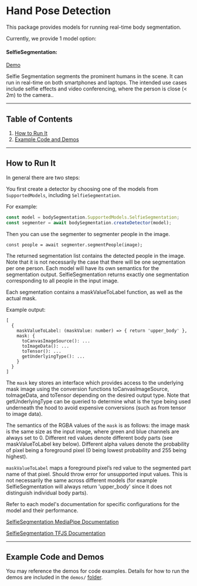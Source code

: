 # Hand Pose Detection

This package provides models for running real-time body segmentation.

Currently, we provide 1 model option:

#### SelfieSegmentation:
[Demo](https://storage.googleapis.com/tfjs-models/demos/body-segmentation/index.html?model=selfie_segmentation)

Selfie Segmentation segments the prominent humans in the scene. It can run in real-time on both smartphones and laptops. The intended use cases include selfie effects and video conferencing, where the person is close (< 2m) to the camera..

-------------------------------------------------------------------------------
## Table of Contents
1. [How to Run It](#how-to-run-it)
2. [Example Code and Demos](#example-code-and-demos)

-------------------------------------------------------------------------------
## How to Run It
In general there are two steps:

You first create a detector by choosing one of the models from `SupportedModels`,
including `SelfieSegmentation`.

For example:

```javascript
const model = bodySegmentation.SupportedModels.SelfieSegmentation;
const segmenter = await bodySegmentation.createDetector(model);
```

Then you can use the segmenter to segmenter people in the image.

```
const people = await segmenter.segmentPeople(image);
```

The returned segmentation list contains the detected people in the image.
Note that it is not necessarily the case that there will be one segmentation per
one person. Each model will have its own semantics for the segmentation output.
SelfieSegmentation returns exactly one segmentation corresponding to all people in the input image.

Each segmentation contains a maskValueToLabel function, as well as the actual mask.

Example output:
```
[
  {
    maskValueToLabel: (maskValue: number) => { return 'upper_body' },
    mask: {
      toCanvasImageSource(): ...
      toImageData(): ...
      toTensor(): ...
      getUnderlyingType(): ...
    }
  }
]
```

The `mask` key stores an interface which provides access to the underlying mask image using the conversion functions toCanvasImageSource, toImageData, and toTensor depending on the desired output type. Note that getUnderlyingType can be queried to determine what is the type being used underneath the hood to avoid expensive conversions (such as from tensor to image data).

The semantics of the RGBA values of the `mask` is as follows: the image mask is the same size as the input image, where green and blue channels are always set to 0. Different red values denote different body parts (see maskValueToLabel key below). Different alpha values denote the probability of pixel being a foreground pixel (0 being lowest probability and 255 being highest).

`maskValueToLabel` maps a foreground pixel’s red value to the segmented part name of that pixel. Should throw error for unsupported input values. This is not necessarily the same across different models (for example SelfieSegmentation will always return 'upper_body' since it does not distinguish individual body parts).

Refer to each model's documentation for specific configurations for the model
and their performance.

[SelfieSegmentation MediaPipe Documentation](https://github.com/tensorflow/tfjs-models/tree/master/body-segmentation/src/selfie_segmentation_mediapipe)

[SelfieSegmentation TFJS Documentation](https://github.com/tensorflow/tfjs-models/tree/master/body-segmentation/src/selfie_segmentation_tfjs)

-------------------------------------------------------------------------------

## Example Code and Demos
You may reference the demos for code examples. Details for how to run the demos
are included in the `demos/`
[folder](https://github.com/tensorflow/tfjs-models/tree/master/body-segmentation/demos).
